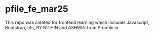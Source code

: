 # pfile_fe_mar25
This repo was created for frontend learning which includes Javascript, Bootstrap, etc, BY NITHIN and ASHWIN from Proofile.in
